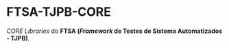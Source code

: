 # FTSA-TJPB-CORE

_CORE Libraries_ do **FTSA (_Framework_ de Testes de Sistema Automatizados - TJPB)**.
